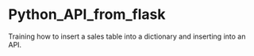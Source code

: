 # Python_API_from_flask

Training how to insert a sales table into a dictionary and inserting into an API.
